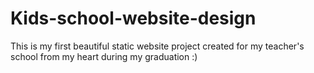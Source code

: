 # Kids-school-website-design
This is my first beautiful static website project created for my teacher's school from my heart during my graduation :) 
